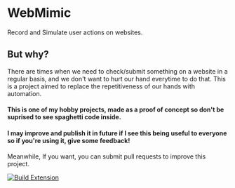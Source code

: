# WebMimic
Record and Simulate user actions on websites.

## But why?
There are times when we need to check/submit something on a website in a regular basis, and we don't want to hurt our hand everytime to do that. 
This is a project aimed to replace the repetitiveness of our hands with automation.

#### This is one of my hobby projects, made as a proof of concept so don't be suprised to see spaghetti code inside. 
#### I may improve and publish it in future if I see this being useful to everyone so if you're using it, give some feedback! 
Meanwhile, If you want, you can submit pull requests to improve this project.

[![Build Extension](https://github.com/legendsayantan/WebMimic/actions/workflows/main.yml/badge.svg)](https://github.com/legendsayantan/WebMimic/actions/workflows/main.yml)